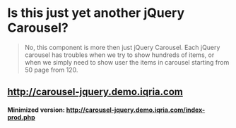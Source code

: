 Is this just yet another jQuery Carousel?
=============

>No, this component is more then just jQuery Carousel. Each jQuery carousel has troubles when we try to show hundreds of items, or when we simply need to show user the items in carousel starting from 50 page from 120.



## http://carousel-jquery.demo.iqria.com
#### Minimized version: http://carousel-jquery.demo.iqria.com/index-prod.php
